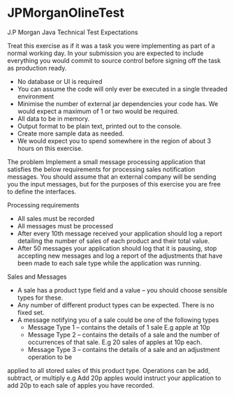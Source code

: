 # JPMorganOlineTest

J.P Morgan Java Technical Test Expectations

Treat this exercise as if it was a task you were implementing as part of a normal working day.
In your submission you are expected to include everything you would commit to source control 
before signing off the task as production ready.

*  No database or UI is required
*  You can assume the code will only ever be executed in a single threaded environment
*  Minimise the number of external jar dependencies your code has. We would expect a
		maximum of 1 or two would be required.
*  All data to be in memory.
*  Output format to be plain text, printed out to the console.
*  Create more sample data as needed.
*  We would expect you to spend somewhere in the region of about 3 hours on this exercise.

The problem
Implement a small message processing application that satisfies the below requirements for processing sales notification messages. 
You should assume that an external company will be sending you the input messages, 
but for the purposes of this exercise you are free to define the interfaces.

Processing requirements

*  All sales must be recorded
*  All messages must be processed
*  After every 10th message received your application should log a report detailing the number
	of sales of each product and their total value.
*  After 50 messages your application should log that it is pausing, stop accepting new
	messages and log a report of the adjustments that have been made to each sale type 
	while the application was running.

Sales and Messages

*  A sale has a product type field and a value – you should choose sensible types for these.
*  Any number of different product types can be expected. There is no fixed set.
*  A message notifying you of a sale could be one of the following types
	* Message Type 1 – contains the details of 1 sale E.g apple at 10p
	* Message Type 2 – contains the details of a sale and the number of occurrences of
		that sale. E.g 20 sales of apples at 10p each.
	* Message Type 3 – contains the details of a sale and an adjustment operation to be

applied to all stored sales of this product type. Operations can be add, subtract, 
or multiply e.g Add 20p apples would instruct your application to add 20p to each sale of apples you have recorded.

